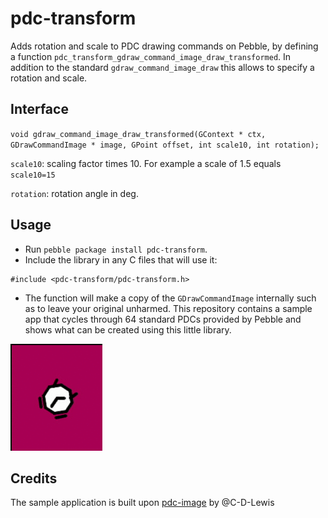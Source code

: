 # pdc-transform
Adds rotation and scale to PDC drawing commands on Pebble, by defining a function `pdc_transform_gdraw_command_image_draw_transformed`. In addition to the standard `gdraw_command_image_draw` this allows to specify a rotation and scale.

## Interface
`void gdraw_command_image_draw_transformed(GContext * ctx, GDrawCommandImage * image, GPoint offset, int scale10, int rotation);`

`scale10`: scaling factor times 10. For example a scale of 1.5 equals `scale10=15`

`rotation`: rotation angle in deg.

## Usage
* Run `pebble package install pdc-transform`.
* Include the library in any C files that will use it:

```
#include <pdc-transform/pdc-transform.h>
```

* The function will make a copy of the `GDrawCommandImage` internally such as to leave your original unharmed. This repository contains a sample app that cycles through 64 standard PDCs provided by Pebble and shows what can be created using this little library.

![screenshot](screenshots/animation.gif)

## Credits
The sample application is built upon [pdc-image](https://github.com/pebble-examples/pdc-image) by @C-D-Lewis
